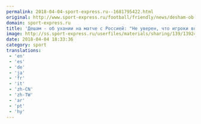 ```yaml
---
permalink: 2018-04-04-sport-express.ru--1681795422.html
original: http://www.sport-express.ru/football/friendly/news/desham-ob-uhanii-na-matche-s-rossiey-ne-uveren-chto-igroki-voobsche-eto-zametili-1392422/
domain: sport-express.ru
title: 'Дешам - об ухании на матче с Россией: "Не уверен, что игроки вообще это заметили"'
image: http://ss.sport-express.ru/userfiles/materials/sharing/139/1392422.jpg
date: 2018-04-04 18:33:36
category: sport
translations: 
 - 'en'
 - 'es'
 - 'de'
 - 'ja'
 - 'fr'
 - 'it'
 - 'zh-CN'
 - 'zh-TW'
 - 'ar'
 - 'pt'
 - 'hy'
---
```


